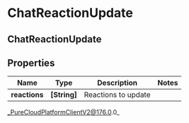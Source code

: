 # ChatReactionUpdate

## ChatReactionUpdate

## Properties

|Name | Type | Description | Notes|
|------------ | ------------- | ------------- | -------------|
| **reactions** | **[String]** | Reactions to update | |



_PureCloudPlatformClientV2@176.0.0_
